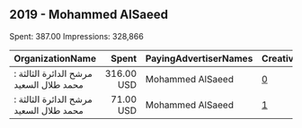 ## 2019 - Mohammed AlSaeed 
Spent: 387.00
Impressions: 328,866

|OrganizationName|Spent|PayingAdvertiserNames|CreativeUrls|Impressions|Genders|AgeBrackets|CountryCodes|BillingAddresses|CandidateBallotInformation|
|:---|---:|:---|:---|---:|:---|:---|:---|:---|:---|
|مرشح الدائرة الثالثة : محمد طلال السعيد|316.00 USD|Mohammed AlSaeed|[0](https://www.snap.com/political-ads/asset/e0ee203b9fa3af0fa55fdd4f2e39a0d328c810a05795d27984f5881d9fbcd563?mediaType=png)|271,067|||kuwait|KW||
|مرشح الدائرة الثالثة : محمد طلال السعيد|71.00 USD|Mohammed AlSaeed|[1](https://www.snap.com/political-ads/asset/bdfec98c59ea1c5cb9a49fc62e4fe8f72ca67311f29ef18806b19690086dafd1?mediaType=png)|57,799|||kuwait|KW||
